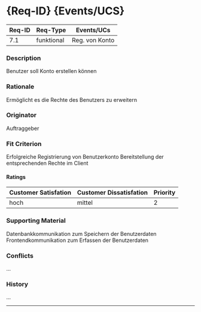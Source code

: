 # {Req-ID} {Events/UCS}

| Req-ID | Req-Type | Events/UCs |
|--------|----------|------------|
| 7.1    | funktional | Reg. von Konto|

### Description
Benutzer soll Konto erstellen können

### Rationale
Ermöglicht es die Rechte des Benutzers zu erweitern

### Originator
Auftraggeber

### Fit Criterion
Erfolgreiche Registrierung von Benutzerkonto
Bereitstellung der entsprechenden Rechte im Client

#### Ratings
| Customer Satisfation | Customer Dissatisfation | Priority |
|----------------------|-------------------------|----------|
| hoch                 | mittel                  | 2        |

### Supporting Material
Datenbankkommunikation zum Speichern der Benutzerdaten
Frontendkommunikation zum Erfassen der Benutzerdaten

### Conflicts
...

### History
...

---
